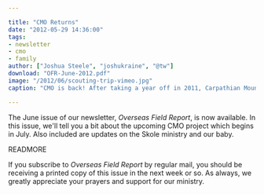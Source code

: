```yaml
---

title: "CMO Returns"
date: "2012-05-29 14:36:00"
tags:
- newsletter
- cmo
- family
author: ["Joshua Steele", "joshukraine", "@tw"]
download: "OFR-June-2012.pdf"
image: "/2012/06/scouting-trip-vimeo.jpg"
caption: "CMO is back! After taking a year off in 2011, Carpathian Mountain Outreach 2012 is set to begin on July 1, just one month away."

---
```


The June issue of our newsletter, *Overseas Field Report*, is now available. In this issue, we'll tell you a bit about the upcoming CMO project which begins in July. Also included are updates on the Skole ministry and our baby.

READMORE

If you subscribe to *Overseas Field Report* by regular mail, you should be receiving a printed copy of this issue in the next week or so. As always, we greatly appreciate your prayers and support for our ministry.
